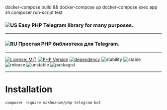 docker-compose build && docker-compose up
docker-compose exec app sh
composer run-script test

### ![US](https://github.com/yammadev/flag-icons/blob/master/png/US.png) Easy PHP Telegram library for many purposes.
___
### ![RU](https://github.com/yammadev/flag-icons/blob/master/png/RU.png) Простая PHP библиотека для Telegram.
___
[![License: MIT](https://img.shields.io/badge/License-MIT-green.svg)](https://github.com/makhnanov/php-telegram-bot-81/blob/master/LICENSE)
[![PHP Version](https://img.shields.io/badge/php-%3E=%208.1-blue.svg)](https://www.php.net/ChangeLog-8.php)
[![dependency](https://img.shields.io/badge/dependency-guzzlehttp/guzzle%207.4-blue)](https://github.com/guzzle/guzzle/releases/tag/7.4.0)
![stability](https://img.shields.io/badge/stability-as%20soon%20as%20possible-yellow.svg)
![stable](https://img.shields.io/badge/stable-no-red.svg)
![release](https://img.shields.io/badge/release-no-red.svg)
![unstable](https://img.shields.io/badge/unstable-dev--master-yellow.svg)
![packagist](https://img.shields.io/badge/packagist-no-red.svg)
___

# Installation

```shell
composer require makhnanov/php-telegram-bot
```
